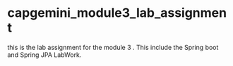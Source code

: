 # capgemini_module3_lab_assignment
this is the lab assignment for the module 3 .
This include the Spring boot and Spring JPA LabWork.
